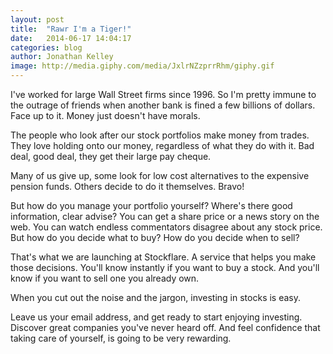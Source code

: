 ```yaml
---
layout: post
title:  "Rawr I'm a Tiger!"
date:   2014-06-17 14:04:17
categories: blog
author: Jonathan Kelley
image: http://media.giphy.com/media/JxlrNZzprrRhm/giphy.gif
---
```


I've worked for large Wall Street firms since 1996. So I'm pretty immune to the outrage of friends when another bank is fined a few billions of dollars. Face up to it. Money just doesn't have morals.

The people who look after our stock portfolios make money from trades. They love holding onto our money, regardless of what they do with it. Bad deal, good deal, they get their large pay cheque.

Many of us give up, some look for low cost alternatives to the expensive pension funds. Others decide to do it themselves. Bravo! 

But how do you manage your portfolio yourself? Where's there good information, clear advise? You can get a share price or a news story on the web. You can watch endless commentators disagree about any stock price. But how do you decide what to buy? How do you decide when to sell?

That's what we are launching at Stockflare. A service that helps you make those decisions. You'll know instantly if you want to buy a stock. And you'll know if you want to sell one you already own.

When you cut out the noise and the jargon, investing in stocks is easy. 

Leave us your email address, and get ready to start enjoying investing. Discover great companies you've never heard off. And feel confidence that taking care of yourself, is going to be very rewarding.


[jekyll-gh]: https://github.com/jekyll/jekyll
[jekyll]:    http://jekyllrb.com
